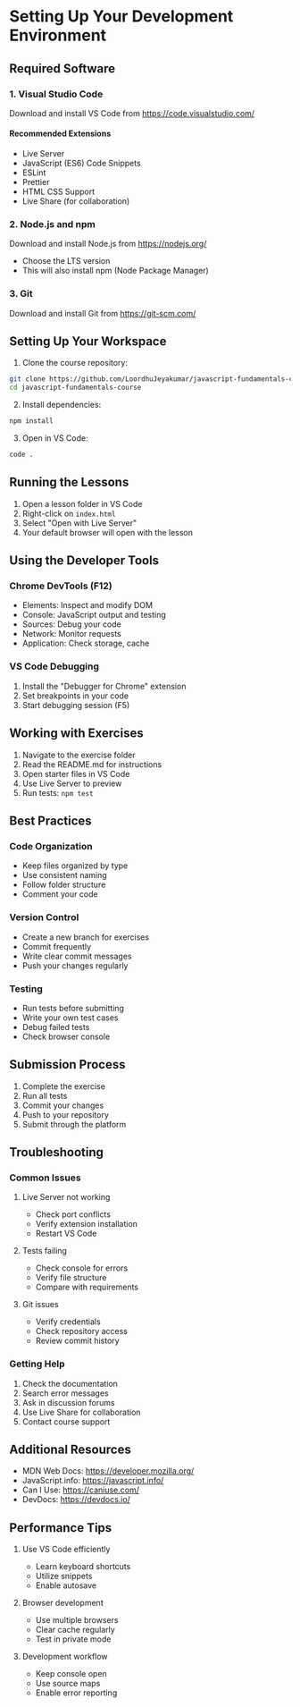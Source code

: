 # Setting Up Your Development Environment

## Required Software

### 1. Visual Studio Code
Download and install VS Code from https://code.visualstudio.com/

#### Recommended Extensions
- Live Server
- JavaScript (ES6) Code Snippets
- ESLint
- Prettier
- HTML CSS Support
- Live Share (for collaboration)

### 2. Node.js and npm
Download and install Node.js from https://nodejs.org/
- Choose the LTS version
- This will also install npm (Node Package Manager)

### 3. Git
Download and install Git from https://git-scm.com/

## Setting Up Your Workspace

1. Clone the course repository:
```bash
git clone https://github.com/LoordhuJeyakumar/javascript-fundamentals-course.git
cd javascript-fundamentals-course
```

2. Install dependencies:
```bash
npm install
```

3. Open in VS Code:
```bash
code .
```

## Running the Lessons

1. Open a lesson folder in VS Code
2. Right-click on `index.html`
3. Select "Open with Live Server"
4. Your default browser will open with the lesson

## Using the Developer Tools

### Chrome DevTools (F12)
- Elements: Inspect and modify DOM
- Console: JavaScript output and testing
- Sources: Debug your code
- Network: Monitor requests
- Application: Check storage, cache

### VS Code Debugging
1. Install the "Debugger for Chrome" extension
2. Set breakpoints in your code
3. Start debugging session (F5)

## Working with Exercises

1. Navigate to the exercise folder
2. Read the README.md for instructions
3. Open starter files in VS Code
4. Use Live Server to preview
5. Run tests: `npm test`

## Best Practices

### Code Organization
- Keep files organized by type
- Use consistent naming
- Follow folder structure
- Comment your code

### Version Control
- Create a new branch for exercises
- Commit frequently
- Write clear commit messages
- Push your changes regularly

### Testing
- Run tests before submitting
- Write your own test cases
- Debug failed tests
- Check browser console

## Submission Process

1. Complete the exercise
2. Run all tests
3. Commit your changes
4. Push to your repository
5. Submit through the platform

## Troubleshooting

### Common Issues

1. Live Server not working
   - Check port conflicts
   - Verify extension installation
   - Restart VS Code

2. Tests failing
   - Check console for errors
   - Verify file structure
   - Compare with requirements

3. Git issues
   - Verify credentials
   - Check repository access
   - Review commit history

### Getting Help

1. Check the documentation
2. Search error messages
3. Ask in discussion forums
4. Use Live Share for collaboration
5. Contact course support

## Additional Resources

- MDN Web Docs: https://developer.mozilla.org/
- JavaScript.info: https://javascript.info/
- Can I Use: https://caniuse.com/
- DevDocs: https://devdocs.io/

## Performance Tips

1. Use VS Code efficiently
   - Learn keyboard shortcuts
   - Utilize snippets
   - Enable autosave

2. Browser development
   - Use multiple browsers
   - Clear cache regularly
   - Test in private mode

3. Development workflow
   - Keep console open
   - Use source maps
   - Enable error reporting